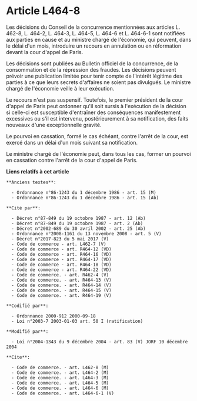 # Article L464-8

Les décisions du Conseil de la concurrence mentionnées aux articles L. 462-8, L. 464-2, L. 464-3, L. 464-5, L. 464-6 et L.
464-6-1 sont notifiées aux parties en cause et au ministre chargé de l'économie, qui peuvent, dans le délai d'un mois,
introduire un recours en annulation ou en réformation devant la cour d'appel de Paris.

Les décisions sont publiées au Bulletin officiel de la concurrence, de la consommation et de la répression des fraudes. Les
décisions peuvent prévoir une publication limitée pour tenir compte de l'intérêt légitime des parties à ce que leurs secrets
d'affaires ne soient pas divulgués. Le ministre chargé de l'économie veille à leur exécution.

Le recours n'est pas suspensif. Toutefois, le premier président de la cour d'appel de Paris peut ordonner qu'il soit sursis à
l'exécution de la décision si celle-ci est susceptible d'entraîner des conséquences manifestement excessives ou s'il est
intervenu, postérieurement à sa notification, des faits nouveaux d'une exceptionnelle gravité.

Le pourvoi en cassation, formé le cas échéant, contre l'arrêt de la cour, est exercé dans un délai d'un mois suivant sa
notification.

Le ministre chargé de l'économie peut, dans tous les cas, former un pourvoi en cassation contre l'arrêt de la cour d'appel de
Paris.

**Liens relatifs à cet article**

	**Anciens textes**:

	  - Ordonnance n°86-1243 du 1 décembre 1986 - art. 15 (M)
	  - Ordonnance n°86-1243 du 1 décembre 1986 - art. 15 (Ab)

	**Cité par**:

	  - Décret n°87-849 du 19 octobre 1987 - art. 12 (Ab)
	  - Décret n°87-849 du 19 octobre 1987 - art. 2 (Ab)
	  - Décret n°2002-689 du 30 avril 2002 - art. 25 (Ab)
	  - Ordonnance n°2008-1161 du 13 novembre 2008 - art. 5 (V)
	  - Décret n°2017-823 du 5 mai 2017 (V)
	  - Code de commerce - art. L462-7 (V)
	  - Code de commerce - art. R464-12 (VD)
	  - Code de commerce - art. R464-16 (VD)
	  - Code de commerce - art. R464-17 (VD)
	  - Code de commerce - art. R464-18 (VD)
	  - Code de commerce - art. R464-22 (VD)
	  - Code de commerce. - art. R462-4 (V)
	  - Code de commerce. - art. R464-13 (V)
	  - Code de commerce. - art. R464-14 (V)
	  - Code de commerce. - art. R464-15 (V)
	  - Code de commerce. - art. R464-19 (V)

	**Codifié par**:

	  - Ordonnance 2000-912 2000-09-18
	  - Loi n°2003-7 2003-01-03 art. 50 I (ratification)

	**Modifié par**:

	  - Loi n°2004-1343 du 9 décembre 2004 - art. 83 (V) JORF 10 décembre 2004

	**Cite**:

	  - Code de commerce. - art. L462-8 (M)
	  - Code de commerce. - art. L464-2 (M)
	  - Code de commerce. - art. L464-3 (M)
	  - Code de commerce. - art. L464-5 (M)
	  - Code de commerce. - art. L464-6 (M)
	  - Code de commerce. - art. L464-6-1 (V)

